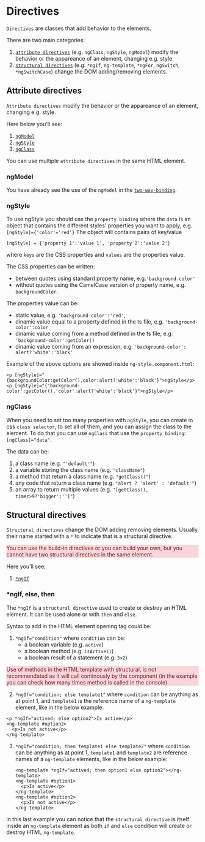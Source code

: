 # Directives

`Directives` are classes that add behavior to the elements.

There are two main categories:

1. [`attribute directives`](#attribute-directives) (e.g. `ngClass`, `ngStyle`, `ngModel`) modify the behavior or the appareance of an element, changing e.g. style
2. [`structural directives`](#structural-directives) (e.g. `*ngIf`, `ng-template`, `*ngFor`, `ngSwitch`, `*ngSwitchCase`) change the DOM adding/removing elements.

## Attribute directives

`Attribute directives` modify the behavior or the appareance of an element, changing e.g. style.

Here below you'll see:

1. [`ngModel`](#ngmodel)
2. [`ngStyle`](#ngStyle)
3. [`ngClass`](#ngclass)

You can use multiple `attribute directives` in the same HTML element.

### ngModel

You have already see the use of the `ngModel` in the [`two-way-binding`](./data-binding.md#two-way-binding).

### ngStyle

To use ngStyle you should use the `property binding` where the `data` is an object that contains the different styles' properties you want to apply, e.g. `[ngStyle]={'color'='red'}` The object will contains pairs of key/value

```
[ngStyle] = {'property 1':'value 1', 'property 2':'value 2'}
```

where `keys` are the CSS properties and `values` are the properties value.

The CSS properties can be written:

- between quotes using standard property name, e.g.`'background-color'`
- without quotes using the CamelCase version of property name, e.g. `backgroundColor`.

The properties value can be:

- static value, e.g. `'background-color':'red'`,
- dinamic value equal to a property defined in the ts file, e.g. `'background-color':color`
- dinamic value coming from a method defined in the ts file, e.g. `'background-color':getColor()`
- dinamic value coming from an expression, e.g. `'background-color': alert?'white':'black'`

Example of the above options are showed inside `ng-style.component.html`:

```
<p [ngStyle]="{backgroundColor:getColor(),color:alert?'white':'black'}">ngStyle</p>
<p [ngStyle]="{'background-color':getColor(),'color':alert?'white':'black'}">ngStyle</p>
```

### ngClass

When you need to set too many properties with `ngStyle`, you can create in css `class selector`, to set all of them, and you can assign the class to the element.
To do that you can use `ngClass` that use the `property binding`:
`[ngClass]="data"`.

The data can be:

1. a class name (e.g. `"'default'"`)
2. a variable storing the class name (e.g. `"className"`)
3. a method that return a class name (e.g. `"getClass()"`)
4. any code that return a class name (e.g. `"alert ? 'alert' : 'default'"`)
5. an array to return multiple values (e.g. `"[getClass(), timer>9?'bigger':'']"`)

## Structural directives

`Structural directives` change the DOM adding removing elements. Usually their name started with a `*` to indicate that is a structural directive.

<p style="background-color:#f8d7da;color:#721c24;">
 You can use the build-in directives or you can build your own, but you cannot have two structural directives in the same element.</p>

Here you'll see:

1. [`*ngIf`](#ngif-else-then)

### \*ngIf, else, then

The `*ngIf` is a `structural directive` used to create or destroy an HTML element.
It can be used alone or with `then` and `else`.

Syntax to add in the HTML element opening tag could be:

1. `*ngIf="condition"` where `condition` can be:
   - a boolean variable (e.g. `active`)
   - a boolean method (e.g. `isActive()`)
   - a boolean result of a statement (e.g. `3>2`)

<p style="background-color:#f8d7da;color:#721c24;">Use of methods in the HTML template with structural, is not recommendated as it will call continously by the component (in the example you can check how many times method is called in the console)</p>

2. `*ngIf="condition; else template1"` where `condition` can be anything as at point 1, and `template1` is the reference name of a `ng-template` element, like in the below example:

```
<p *ngIf="actived; else option2">Is active</p>
<ng-template #option2>
  <p>Is not active</p>
</ng-template>
```

3. `*ngIf="condition; then template1 else template2"` where `condition` can be anything as at point 1, `template1` and `template2` are reference names of a `ng-template` elements, like in the below example:

   ```
   <ng-template *ngIf="actived; then option1 else option2"></ng-template>
   <ng-template #option1>
     <p>Is active</p>
   </ng-template>
   <ng-template #option2>
     <p>Is not active</p>
   </ng-template>
   ```

in this last example you can notice that the `structural directive` is itself inside an `ng-template` element as both `if` and `else` condition will create or destroy HTML `ng-template`.
